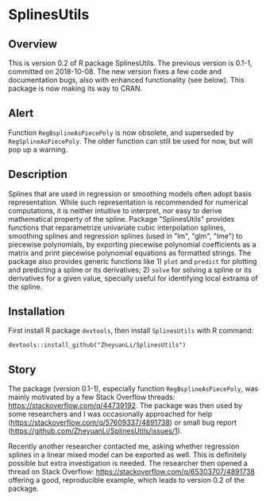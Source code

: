 # SplinesUtils

## Overview

This is version 0.2 of R package SplinesUtils. The previous version is 0.1-1, committed on 2018-10-08. The new version fixes a few code and documentation bugs, also with enhanced functionality (see below). This package is now making its way to CRAN.

## Alert

Function `RegBsplineAsPiecePoly` is now obsolete, and superseded by `RegSplineAsPiecePoly`. The older function can still be used for now, but will pop up a warning.

## Description

Splines that are used in regression or smoothing models often adopt basis representation. While such representation is recommended for numerical computations, it is neither intuitive to interpret, nor easy to derive mathematical property of the spline. Package "SplinesUtils" provides functions that reparametrize univariate cubic interpolation splines, smoothing splines and regression splines (used in "lm", "glm", "lme") to piecewise polynomials, by exporting piecewise polynomial coefficients as a matrix and print piecewise polynomial equations as formatted strings. The package also provides generic functions like 1) `plot` and `predict` for plotting and predicting a spline or its derivatives; 2) `solve` for solving a spline or its derivatives for a given value, specially useful for identifying local extrama of the spline.

## Installation

First install R package `devtools`, then install `SplinesUtils` with R command:

```
devtools::install_github("ZheyuanLi/SplinesUtils")
```

## Story

The package (version 0.1-1), especially function `RegBsplineAsPiecePoly`, was mainly motivated by a few Stack Overflow threads: https://stackoverflow.com/q/44739192. The package was then used by some researchers and I was occasionally approached for help (https://stackoverflow.com/q/57609337/4891738) or small bug report (https://github.com/ZheyuanLi/SplinesUtils/issues/1).

Recently another researcher contacted me, asking whether regression splines in a linear mixed model can be exported as well. This is definitely possible but extra investigation is needed. The researcher then opened a thread on Stack Overflow: https://stackoverflow.com/q/65303707/4891738 offering a good, reproducible example, which leads to version 0.2 of the package.

